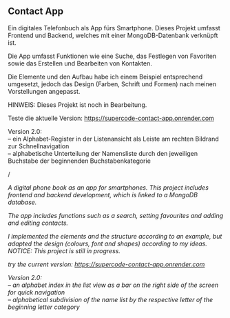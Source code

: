 ## Contact App

Ein digitales Telefonbuch als App fürs Smartphone. Dieses Projekt umfasst Frontend und Backend, welches mit einer MongoDB-Datenbank verknüpft ist.

Die App umfasst Funktionen wie eine Suche, das Festlegen von Favoriten sowie das Erstellen und Bearbeiten von Kontakten.

Die Elemente und den Aufbau habe ich einem Beispiel entsprechend umgesetzt, jedoch das Design (Farben, Schrift und Formen) nach meinen Vorstellungen angepasst.

HINWEIS: Dieses Projekt ist noch in Bearbeitung.

Teste die aktuelle Version: https://supercode-contact-app.onrender.com

Version 2.0:  
– ein Alphabet-Register in der Listenansicht als Leiste am rechten Bildrand zur Schnellnavigation  
– alphabetische Unterteilung der Namensliste durch den jeweiligen Buchstabe der beginnenden Buchstabenkategorie

/

*A digital phone book as an app for smartphones. This project includes frontend and backend development, which is linked to a MongoDB database.*

*The app includes functions such as a search, setting favourites and adding and editing contacts.*

*I implemented the elements and the structure according to an example, but adapted the design (colours, font and shapes) according to my ideas.  
NOTICE: This project is still in progress.*

*try the current version: https://supercode-contact-app.onrender.com*

*Version 2.0:  
– an alphabet index in the list view as a bar on the right side of the screen for quick navigation  
– alphabetical subdivision of the name list by the respective letter of the beginning letter category*
